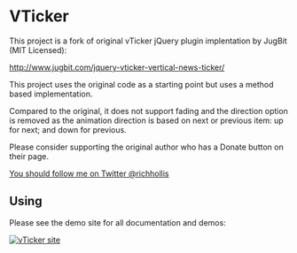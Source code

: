 # VTicker

This project is a fork of original vTicker jQuery plugin implentation by JugBit (MIT Licensed):

http://www.jugbit.com/jquery-vticker-vertical-news-ticker/

This project uses the original code as a starting point but uses a method based implementation. 

Compared to the original, it does not support fading and the direction option is removed as the animation direction is based on next or previous item: up for next; and down for previous.

Please consider supporting the original author who has a Donate button on their page.

[You should follow me on Twitter @richhollis](https://twitter.com/intent/user?screen_name=richhollis)

## Using

Please see the demo site for all documentation and demos:

[![vTicker site](https://raw.github.com/richhollis/vticker/master/vticker.png "vTicker site")](http://richhollis.github.com/vticker/)
